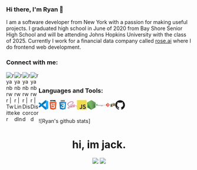 ### Hi there, I'm Ryan 👋

I am a software developer from New York with a passion for making useful projects. I graduated high school in June of 2020 from Bay Shore Senior High School and will be attending Johns Hopkins University with the class of 2025. Currently I work for a financial data company called [rose.ai][rose.ai] where I do frontend web development. 

### Connect with me:
[<img align="left" alt="ryanbrwr | Twitter" width="22px" src="https://cdn.jsdelivr.net/npm/simple-icons@v3/icons/twitter.svg" />][twitter]
[<img align="left" alt="ryanbrwr | LinkedIn" width="22px" src="https://cdn.jsdelivr.net/npm/simple-icons@v3/icons/linkedin.svg" />][linkedin]
[<img align="left" alt="ryanbrwr | Discord" width="22px" src="https://cdn.jsdelivr.net/npm/simple-icons@v3/icons/discord.svg" />][discord]
[<img align="left" alt="ryanbrwr | Discord" width="22px" src="https://cdn.jsdelivr.net/npm/simple-icons@v3/icons/twitch.svg" />][twitch]


<br />

### Languages and Tools:

<img align="left" alt="Visual Studio Code" width="26px" src="https://raw.githubusercontent.com/github/explore/80688e429a7d4ef2fca1e82350fe8e3517d3494d/topics/visual-studio-code/visual-studio-code.png" />
<img align="left" alt="HTML5" width="26px" src="https://raw.githubusercontent.com/github/explore/80688e429a7d4ef2fca1e82350fe8e3517d3494d/topics/html/html.png" />
<img align="left" alt="CSS3" width="26px" src="https://raw.githubusercontent.com/github/explore/80688e429a7d4ef2fca1e82350fe8e3517d3494d/topics/css/css.png" />
<img align="left" alt="Sass" width="26px" src="https://raw.githubusercontent.com/github/explore/80688e429a7d4ef2fca1e82350fe8e3517d3494d/topics/sass/sass.png" />
<img align="left" alt="JavaScript" width="26px" src="https://raw.githubusercontent.com/github/explore/80688e429a7d4ef2fca1e82350fe8e3517d3494d/topics/javascript/javascript.png" />
<img align="left" alt="Node.js" width="26px" src="https://raw.githubusercontent.com/github/explore/80688e429a7d4ef2fca1e82350fe8e3517d3494d/topics/nodejs/nodejs.png" />
<img align="left" alt="MongoDB" width="26px" src="https://raw.githubusercontent.com/github/explore/80688e429a7d4ef2fca1e82350fe8e3517d3494d/topics/mongodb/mongodb.png" />
<img align="left" alt="Git" width="26px" src="https://raw.githubusercontent.com/github/explore/80688e429a7d4ef2fca1e82350fe8e3517d3494d/topics/git/git.png" />
<img align="left" alt="GitHub" width="26px" src="https://raw.githubusercontent.com/github/explore/78df643247d429f6cc873026c0622819ad797942/topics/github/github.png" />

<br />
<br />

![Ryan's github stats]
<div class="container" align="center">
   <h1>hi, im jack.</h1>
<tr>
<td>
   <img src="https://github-readme-stats.vercel.app/api?username=ryanbrwr&theme=chartreuse-light&count_private=true" />
</td>
<td>
<img src="https://github-readme-streak-stats.herokuapp.com/?user=ryanbrwr&theme=light"/>
   </td>
   </tr>
</div>

<br />

[opal]: https://github.com/ryanbrwr/opal
[twitter]: https://twitter.com/ryanbrwr
[linkedin]: https://www.linkedin.com/in/ryanbrew/
[discord]: https://discord.gg/qhBf74Pccb
[twitch]: https://www.twitch.tv/ryanbrwr/
[rose.ai]: https://rose.ai
